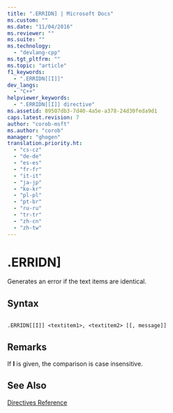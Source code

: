```yaml
---
title: ".ERRIDN] | Microsoft Docs"
ms.custom: ""
ms.date: "11/04/2016"
ms.reviewer: ""
ms.suite: ""
ms.technology: 
  - "devlang-cpp"
ms.tgt_pltfrm: ""
ms.topic: "article"
f1_keywords: 
  - ".ERRIDN[[I]]"
dev_langs: 
  - "C++"
helpviewer_keywords: 
  - ".ERRIDN[[I]] directive"
ms.assetid: 89507db3-7d40-4a5e-a378-24d30feda9d1
caps.latest.revision: 7
author: "corob-msft"
ms.author: "corob"
manager: "ghogen"
translation.priority.ht: 
  - "cs-cz"
  - "de-de"
  - "es-es"
  - "fr-fr"
  - "it-it"
  - "ja-jp"
  - "ko-kr"
  - "pl-pl"
  - "pt-br"
  - "ru-ru"
  - "tr-tr"
  - "zh-cn"
  - "zh-tw"
---
```

# .ERRIDN]
Generates an error if the text items are identical.  
  
## Syntax  
  
```  
  
.ERRIDN[[I]] <textitem1>, <textitem2> [[, message]]  
```  
  
## Remarks  
 If **I** is given, the comparison is case insensitive.  
  
## See Also  
 [Directives Reference](../../assembler/masm/directives-reference.md)